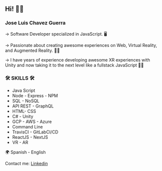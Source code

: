 ## Hi! 🤚🏼

### Jose Luis Chavez Guerra 

→  Software Developer specialized in JavaScript. 🖥

→  Passionate about creating awesome experiences on Web, Virtual Reality, and Augmented Reality. 💪🏻

→  I have years of experience developing awesome XR experiences with Unity and now taking it to the next level like a fullstack JavaScript 👍🏼

### 🛠 SKILLS 🛠

- Java Script
- Node - Express - NPM
- SQL - NoSQL
- API REST - GraphQL
- HTML- CSS
- C# - Unity
- GCP - AWS - Azure
- Command Line
- TravisCI - GitLabCI/CD
- ReactJS - NextJS
- VR - AR

🌍 Spanish - English

Contact me: [Linkedin](https://www.linkedin.com/in/jose-luis-chavez/)
